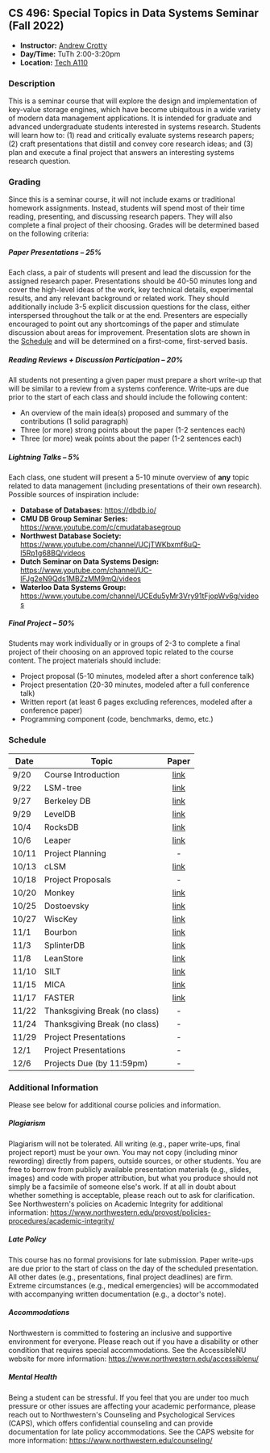 ## CS 496: Special Topics in Data Systems Seminar (Fall 2022)
* **Instructor:** [Andrew Crotty](https://cs.brown.edu/people/acrotty/)
* **Day/Time:** TuTh 2:00-3:20pm
* **Location:** [Tech A110](https://www.northwestern.edu/fm/campus/classroom-catalog/tech-a110.html)

### Description
This is a seminar course that will explore the design and implementation of
key-value storage engines, which have become ubiquitous in a wide variety of
modern data management applications. It is intended for graduate and advanced
undergraduate students interested in systems research. Students will learn how
to: (1) read and critically evaluate systems research papers; (2) craft
presentations that distill and convey core research ideas; and (3) plan and
execute a final project that answers an interesting systems research question.

### Grading
Since this is a seminar course, it will not include exams or traditional
homework assignments. Instead, students will spend most of their time reading,
presenting, and discussing research papers. They will also complete a final
project of their choosing. Grades will be determined based on the following
criteria:

##### Paper Presentations – 25%
Each class, a pair of students will present and lead the discussion for the
assigned research paper. Presentations should be 40-50 minutes long and cover
the high-level ideas of the work, key technical details, experimental results,
and any relevant background or related work. They should additionally include
3-5 explicit discussion questions for the class, either interspersed throughout
the talk or at the end. Presenters are especially encouraged to point out any
shortcomings of the paper and stimulate discussion about areas for improvement.
Presentation slots are shown in the [Schedule](#schedule) and will be determined
on a first-come, first-served basis.

##### Reading Reviews + Discussion Participation – 20%
All students not presenting a given paper must prepare a short write-up that
will be similar to a review from a systems conference. Write-ups are due prior
to the start of each class and should include the following content:

* An overview of the main idea(s) proposed and summary of the contributions (1 solid paragraph)
* Three (or more) strong points about the paper (1-2 sentences each)
* Three (or more) weak points about the paper (1-2 sentences each)

##### Lightning Talks – 5%
Each class, one student will present a 5-10 minute overview of **any** topic
related to data management (including presentations of their own research).
Possible sources of inspiration include:

* **Database of Databases:** https://dbdb.io/
* **CMU DB Group Seminar Series:** https://www.youtube.com/c/cmudatabasegroup
* **Northwest Database Society:** https://www.youtube.com/channel/UCjTWKbxmf6uQ-l5Rp1g68BQ/videos
* **Dutch Seminar on Data Systems Design:** https://www.youtube.com/channel/UC-lFJg2eN9Qds1MBZzMM9mQ/videos
* **Waterloo Data Systems Group:** https://www.youtube.com/channel/UCEdu5yMr3Vry91tFjopWv6g/videos

##### Final Project – 50%
Students may work individually or in groups of 2-3 to complete a final project
of their choosing on an approved topic related to the course content. The
project materials should include:

* Project proposal (5-10 minutes, modeled after a short conference talk)
* Project presentation (20-30 minutes, modeled after a full conference talk)
* Written report (at least 6 pages excluding references, modeled after a conference paper)
* Programming component (code, benchmarks, demo, etc.)

### Schedule
| Date  | Topic                         | Paper                              |
| ----- | ----------------------------- | :--------------------------------: |
| 9/20  | Course Introduction           | [link](papers/cs496_f22_09-20.pdf) |
| 9/22  | LSM-tree                      | [link](papers/cs496_f22_09-22.pdf) |
| 9/27  | Berkeley DB                   | [link](papers/cs496_f22_09-27.pdf) |
| 9/29  | LevelDB                       | [link](papers/cs496_f22_09-29.pdf) |
| 10/4  | RocksDB                       | [link](papers/cs496_f22_10-04.pdf) |
| 10/6  | Leaper                        | [link](papers/cs496_f22_10-06.pdf) |
| 10/11 | Project Planning              | -                                  |
| 10/13 | cLSM                          | [link](papers/cs496_f22_10-13.pdf) |
| 10/18 | Project Proposals             | -                                  |
| 10/20 | Monkey                        | [link](papers/cs496_f22_10-20.pdf) |
| 10/25 | Dostoevsky                    | [link](papers/cs496_f22_10-25.pdf) |
| 10/27 | WiscKey                       | [link](papers/cs496_f22_10-27.pdf) |
| 11/1  | Bourbon                       | [link](papers/cs496_f22_11-01.pdf) |
| 11/3  | SplinterDB                    | [link](papers/cs496_f22_11-03.pdf) |
| 11/8  | LeanStore                     | [link](papers/cs496_f22_11-08.pdf) |
| 11/10 | SILT                          | [link](papers/cs496_f22_11-10.pdf) |
| 11/15 | MICA                          | [link](papers/cs496_f22_11-15.pdf) |
| 11/17 | FASTER                        | [link](papers/cs496_f22_11-17.pdf) |
| 11/22 | Thanksgiving Break (no class) | -                                  |
| 11/24 | Thanksgiving Break (no class) | -                                  |
| 11/29 | Project Presentations         | -                                  |
| 12/1  | Project Presentations         | -                                  |
| 12/6  | Projects Due (by 11:59pm)     | -                                  |

### Additional Information
Please see below for additional course policies and information.

##### Plagiarism
Plagiarism will not be tolerated. All writing (e.g., paper write-ups, final
project report) must be your own. You may not copy (including minor rewording)
directly from papers, outside sources, or other students. You are free to borrow
from publicly available presentation materials (e.g., slides, images) and code
with proper attribution, but what you produce should not simply be a facsimile
of someone else's work. If at all in doubt about whether something is
acceptable, please reach out to ask for clarification. See Northwestern's
policies on Academic Integrity for additional information:
https://www.northwestern.edu/provost/policies-procedures/academic-integrity/

##### Late Policy
This course has no formal provisions for late submission. Paper write-ups are
due prior to the start of class on the day of the scheduled presentation. All
other dates (e.g., presentations, final project deadlines) are firm. Extreme
circumstances (e.g., medical emergencies) will be accommodated with accompanying
written documentation (e.g., a doctor's note).

##### Accommodations
Northwestern is committed to fostering an inclusive and supportive environment
for everyone. Please reach out if you have a disability or other condition that
requires special accommodations. See the AccessibleNU website for more
information: https://www.northwestern.edu/accessiblenu/

##### Mental Health
Being a student can be stressful. If you feel that you are under too much
pressure or other issues are affecting your academic performance, please reach
out to Northwestern's Counseling and Psychological Services (CAPS), which offers
confidential counseling and can provide documentation for late policy
accommodations. See the CAPS website for more information:
https://www.northwestern.edu/counseling/
